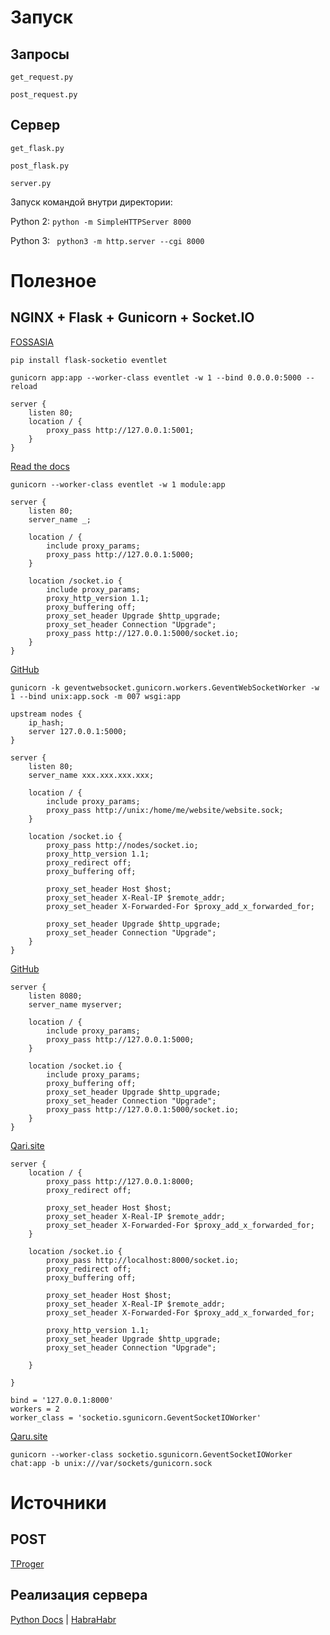 # Запуск
## Запросы
``` get_request.py ```

``` post_request.py ```

## Сервер
``` get_flask.py ```

``` post_flask.py ```

``` server.py ```

Запуск командой внутри директории:

Python 2: ``` python -m SimpleHTTPServer 8000 ```

Python 3: ``` python3 -m http.server --cgi 8000```


# Полезное
## NGINX + Flask + Gunicorn + Socket.IO
[FOSSASIA](https://blog.fossasia.org/setting-up-nginx-gunicorn-and-flask-socketio/)

``` pip install flask-socketio eventlet ```

``` gunicorn app:app --worker-class eventlet -w 1 --bind 0.0.0.0:5000 --reload ```

```
server {
    listen 80;
    location / {
        proxy_pass http://127.0.0.1:5001;
    }
}
```

[Read the docs](https://flask-socketio.readthedocs.io/en/latest/)

``` gunicorn --worker-class eventlet -w 1 module:app ```

```
server {
    listen 80;
    server_name _;

    location / {
        include proxy_params;
        proxy_pass http://127.0.0.1:5000;
    }

    location /socket.io {
        include proxy_params;
        proxy_http_version 1.1;
        proxy_buffering off;
        proxy_set_header Upgrade $http_upgrade;
        proxy_set_header Connection "Upgrade";
        proxy_pass http://127.0.0.1:5000/socket.io;
    }
}
```

[GitHub](https://github.com/miguelgrinberg/Flask-SocketIO/issues/474)

``` gunicorn -k geventwebsocket.gunicorn.workers.GeventWebSocketWorker -w 1 --bind unix:app.sock -m 007 wsgi:app ```

```
upstream nodes {
    ip_hash;
    server 127.0.0.1:5000;
}

server {
    listen 80;
    server_name xxx.xxx.xxx.xxx;

    location / {
        include proxy_params;
        proxy_pass http://unix:/home/me/website/website.sock;
    }

    location /socket.io {
        proxy_pass http://nodes/socket.io;
        proxy_http_version 1.1;
        proxy_redirect off;
        proxy_buffering off;

        proxy_set_header Host $host;
        proxy_set_header X-Real-IP $remote_addr;
        proxy_set_header X-Forwarded-For $proxy_add_x_forwarded_for;

        proxy_set_header Upgrade $http_upgrade;
        proxy_set_header Connection "Upgrade";
    }
}
```

[GitHub](https://github.com/miguelgrinberg/Flask-SocketIO/issues/436)

```
server {
    listen 8080;
    server_name myserver;

    location / {
        include proxy_params;
        proxy_pass http://127.0.0.1:5000;
    }

    location /socket.io {
        include proxy_params;
        proxy_buffering off;
        proxy_set_header Upgrade $http_upgrade;
        proxy_set_header Connection "Upgrade";
        proxy_pass http://127.0.0.1:5000/socket.io;
    }
}
```

[Qari.site](http://qaru.site/questions/1224020/correct-configuration-for-flask-socketio)

```
server {
    location / {
        proxy_pass http://127.0.0.1:8000;
        proxy_redirect off;

        proxy_set_header Host $host;
        proxy_set_header X-Real-IP $remote_addr;
        proxy_set_header X-Forwarded-For $proxy_add_x_forwarded_for;
    }

    location /socket.io {
        proxy_pass http://localhost:8000/socket.io;
        proxy_redirect off;
        proxy_buffering off;

        proxy_set_header Host $host;
        proxy_set_header X-Real-IP $remote_addr;
        proxy_set_header X-Forwarded-For $proxy_add_x_forwarded_for;

        proxy_http_version 1.1;
        proxy_set_header Upgrade $http_upgrade;
        proxy_set_header Connection "Upgrade";

    }

}
```

```
bind = '127.0.0.1:8000'
workers = 2
worker_class = 'socketio.sgunicorn.GeventSocketIOWorker'
```

[Qaru.site](http://qaru.site/questions/4922028/flask-socketio-gunicorn-nginx-through-unix-socket-file-errno-2)

``` gunicorn --worker-class socketio.sgunicorn.GeventSocketIOWorker chat:app -b unix:///var/sockets/gunicorn.sock ```


# Источники
## POST
[TProger](https://www.youtube.com/watch?list=PL1A2CSdiySGIPxpSlgzsZiWDavYTAx61d&v=bTThyxVy7Sk)

## Реализация сервера
[Python Docs](https://docs.python.org/3/library/http.server.html)
 | [HabraHabr](https://habrahabr.ru/sandbox/28540/)